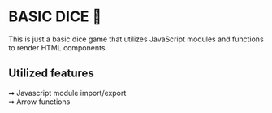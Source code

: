 # BASIC DICE 🎲
This is just a basic dice game that utilizes JavaScript modules and functions to render HTML components.

## Utilized features
➡ Javascript module import/export <br/>
➡ Arrow functions <br/>



